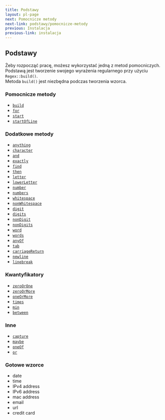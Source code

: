 ```yaml
---
title: Podstawy
layout: pl-page
next: Pomocnicze metody
next-link: podstawy/pomocnicze-metody
previous: Instalacja
previous-link: instalacja
---
```


## Podstawy

Żeby rozpocząć pracę, możesz wykorzystać jedną z metod pomocniczych.  
Podstawą jest tworzenie swojego wyrażenia regularnego przy użyciu `Regex::build()`.  
Metoda `build()` jest niezbędna podczas tworzenia wzorca.

### Pomocnicze metody

- [`build`](podstawy/pomocnicze-metody#build)
- [`for`](podstawy/pomocnicze-metody#for)
- [`start`](podstawy/pomocnicze-metody#start)
- [`startOfLine`](podstawy/pomocnicze-metody#startofline)

### Dodatkowe metody

- [`anything`](podstawy/dodatkowe-metody#anything)
- [`character`](podstawy/dodatkowe-metody#character)
- [`and`](podstawy/dodatkowe-metody#and)
- [`exactly`](podstawy/dodatkowe-metody#exactly)
- [`find`](podstawy/dodatkowe-metody#find)
- [`then`](podstawy/dodatkowe-metody#then)
- [`letter`](podstawy/dodatkowe-metody#letter)
- [`lowerLetter`](podstawy/dodatkowe-metody#lowerletter)
- [`number`](podstawy/dodatkowe-metody#number)
- [`numbers`](podstawy/dodatkowe-metody#numbers)
- [`whitespace`](podstawy/dodatkowe-metody#whitespace)
- [`nonWhitespace`](podstawy/dodatkowe-metody#nonwhitespace)
- [`digit`](podstawy/dodatkowe-metody#digit)
- [`digits`](podstawy/dodatkowe-metody#digits)
- [`nonDigit`](podstawy/dodatkowe-metody#nondigit)
- [`nonDigits`](podstawy/dodatkowe-metody#nondigits)
- [`word`](podstawy/dodatkowe-metody#word)
- [`words`](podstawy/dodatkowe-metody#words)
- [`anyOf`](podstawy/dodatkowe-metody#anyof)
- [`tab`](podstawy/dodatkowe-metody#tab)
- [`carriageReturn`](podstawy/dodatkowe-metody#carriagereturn)
- [`newline`](podstawy/dodatkowe-metody#newline)
- [`linebreak`](podstawy/dodatkowe-metody#linebreak)

### Kwantyfikatory

- [`zeroOrOne`](podstawy/kwantyfikatory#zeroorone)
- [`zeroOrMore`](podstawy/kwantyfikatory#zeroormore)
- [`oneOrMore`](podstawy/kwantyfikatory#oneormore)
- [`times`](podstawy/kwantyfikatory#times)
- [`min`](podstawy/kwantyfikatory#min)
- [`between`](podstawy/kwantyfikatory#between)

### Inne

- [`capture`](podstawy/inne#capture)
- [`maybe`](podstawy/inne#maybe)
- [`oneOf`](podstawy/inne#oneof)
- [`or`](podstawy/inne#or)

### Gotowe wzorce

- date
- time
- IPv4 address
- IPv6 address
- mac address
- email
- url
- credit card
